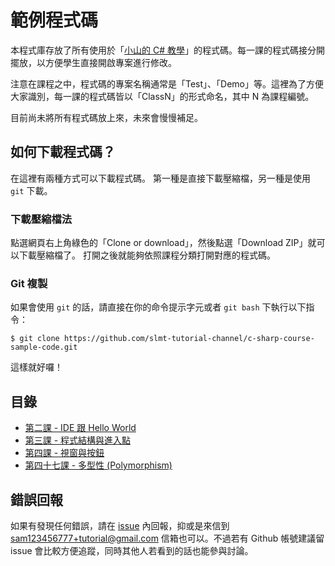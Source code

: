 # 範例程式碼

本程式庫存放了所有使用於「[小山的 C# 教學][1]」的程式碼。每一課的程式碼接分開擺放，以方便學生直接開啟專案進行修改。

注意在課程之中，程式碼的專案名稱通常是「Test」、「Demo」等。這裡為了方便大家識別，每一課的程式碼皆以「ClassN」的形式命名，其中 N 為課程編號。

目前尚未將所有程式碼放上來，未來會慢慢補足。

## 如何下載程式碼？

在這裡有兩種方式可以下載程式碼。 第一種是直接下載壓縮檔，另一種是使用 `git` 下載。

### 下載壓縮檔法

點選網頁右上角綠色的「Clone or download」，然後點選「Download ZIP」就可以下載壓縮檔了。 打開之後就能夠依照課程分類打開對應的程式碼。

### Git 複製

如果會使用 `git` 的話，請直接在你的命令提示字元或者 `git bash` 下執行以下指令：

```
$ git clone https://github.com/slmt-tutorial-channel/c-sharp-course-sample-code.git
```

這樣就好囉！

## 目錄

- [第二課 - IDE 跟 Hello World](class-1-10/Class2)
- [第三課 - 程式結構與進入點](class-1-10/Class3)
- [第四課 - 視窗與按鈕](class-1-10/Class4)
- [第四十七課 - 多型性 (Polymorphism)](class-41-50/Class47)

## 錯誤回報

如果有發現任何錯誤，請在 [issue][2] 內回報，抑或是來信到 sam123456777+tutorial@gmail.com 信箱也可以。不過若有 Github 帳號建議留 issue 會比較方便追蹤，同時其他人若看到的話也能參與討論。

[1]: https://www.youtube.com/playlist?list=PLbXghSoQcLZtWqTA8q1NsByVpINoROHHe
[2]: https://github.com/slmt-tutorial-channel/c-sharp-course-sample-code/issues
